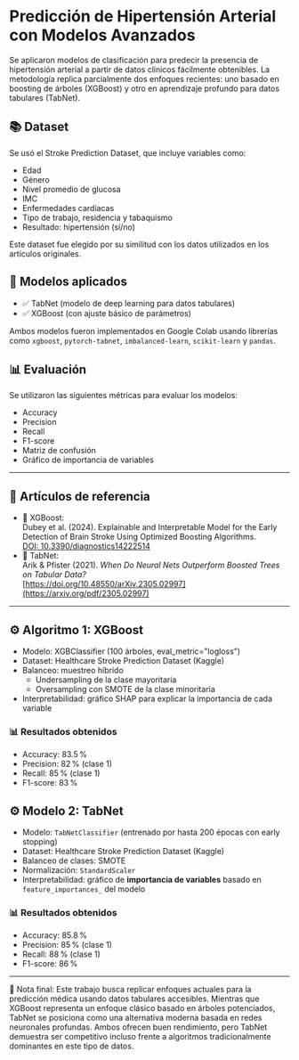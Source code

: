 # Predicción de Hipertensión Arterial con Modelos Avanzados
Se aplicaron modelos de clasificación para predecir la presencia de hipertensión arterial a partir de datos clínicos fácilmente obtenibles. La metodología replica parcialmente dos enfoques recientes: uno basado en boosting de árboles (XGBoost) y otro en aprendizaje profundo para datos tabulares (TabNet).

## 📚 Dataset
Se usó el Stroke Prediction Dataset, que incluye variables como:
- Edad
- Género
- Nivel promedio de glucosa
- IMC
- Enfermedades cardíacas
- Tipo de trabajo, residencia y tabaquismo  
- Resultado: hipertensión (sí/no)

Este dataset fue elegido por su similitud con los datos utilizados en los artículos originales.

## 🧠 Modelos aplicados
- ✅ TabNet (modelo de deep learning para datos tabulares)
- ✅ XGBoost (con ajuste básico de parámetros)

Ambos modelos fueron implementados en Google Colab usando librerías como `xgboost`, `pytorch-tabnet`, `imbalanced-learn`, `scikit-learn` y `pandas`.

## 📊 Evaluación
Se utilizaron las siguientes métricas para evaluar los modelos:
- Accuracy
- Precision
- Recall
- F1-score
- Matriz de confusión
- Gráfico de importancia de variables

---

## 📰 Artículos de referencia
- 📄 XGBoost:  
  Dubey et al. (2024). Explainable and Interpretable Model for the Early Detection of Brain Stroke Using Optimized Boosting Algorithms.  
  [DOI: 10.3390/diagnostics14222514](https://www.mdpi.com/2075-4418/14/22/2514)
- 📄 TabNet:  
  Arik & Pfister (2021). *When Do Neural Nets Outperform Boosted Trees on Tabular Data?*   
  [https://doi.org/10.48550/arXiv.2305.02997](https://arxiv.org/pdf/2305.02997)

---

## ⚙️ Algoritmo 1: XGBoost
- Modelo: XGBClassifier (100 árboles, eval_metric="logloss")
- Dataset: Healthcare Stroke Prediction Dataset (Kaggle)
- Balanceo: muestreo híbrido
  - Undersampling de la clase mayoritaria
  - Oversampling con SMOTE de la clase minoritaria
- Interpretabilidad: gráfico SHAP para explicar la importancia de cada variable

### 📊 Resultados obtenidos
- Accuracy: 83.5 %
- Precision: 82 % (clase 1)
- Recall: 85 % (clase 1)
- F1-score: 83 %

## ⚙️ Modelo 2: TabNet

- Modelo: `TabNetClassifier` (entrenado por hasta 200 épocas con early stopping)
- Dataset: Healthcare Stroke Prediction Dataset (Kaggle)
- Balanceo de clases: SMOTE
- Normalización: `StandardScaler`
- Interpretabilidad: gráfico de **importancia de variables** basado en `feature_importances_` del modelo

### 📊 Resultados obtenidos
- Accuracy: 85.8 %
- Precision: 85 % (clase 1)
- Recall: 88 % (clase 1)
- F1-score: 86 %

---

📌 Nota final:
Este trabajo busca replicar enfoques actuales para la predicción médica usando datos tabulares accesibles. Mientras que XGBoost representa un enfoque clásico basado en árboles potenciados, TabNet se posiciona como una alternativa moderna basada en redes neuronales profundas. Ambos ofrecen buen rendimiento, pero TabNet demuestra ser competitivo incluso frente a algoritmos tradicionalmente dominantes en este tipo de datos.
